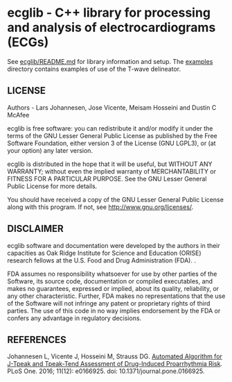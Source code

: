 # ecglib - C++ library for processing and analysis of electrocardiograms (ECGs)

See [ecglib/README.md](ecglib/README.md) for library information and setup. The [examples](examples) directory contains examples of use of the T-wave delineator.

## LICENSE

Authors - Lars Johannesen, Jose Vicente, Meisam Hosseini and Dustin C McAfee

ecglib is free software: you can redistribute it and/or modify it under the terms of the GNU Lesser General Public License as published by the Free Software Foundation, either version 3 of the License (GNU LGPL3), or (at your option) any later version.

ecglib is distributed in the hope that it will be useful, but WITHOUT ANY WARRANTY; without even the implied warranty of MERCHANTABILITY or FITNESS FOR A PARTICULAR PURPOSE.  See the GNU Lesser General Public License for more details.

You should have received a copy of the GNU Lesser General Public License along with this program.  If not, see http://www.gnu.org/licenses/.

## DISCLAIMER

ecglib software and documentation were developed by the authors in their capacities as  Oak Ridge Institute for Science and Education (ORISE) research fellows at the U.S. Food and Drug Administration (FDA). . 

FDA assumes no responsibility whatsoever for use by other parties of the Software, its source code, documentation or compiled executables, and makes no guarantees, expressed or implied, about its quality, reliability, or any other characteristic.  Further, FDA makes no representations that the use of the Software will not infringe any patent or proprietary rights of third parties.   The use of this code in no way implies endorsement by the FDA or confers any advantage in regulatory decisions.

## REFERENCES

Johannesen L, Vicente J, Hosseini M, Strauss DG. [Automated Algorithm for J-Tpeak and Tpeak-Tend Assessment of Drug-Induced Proarrhythmia Risk](https://www.ncbi.nlm.nih.gov/pmc/articles/PMC5201230/). PLoS One. 2016; 11(12): e0166925. doi: 10.1371/journal.pone.0166925.
